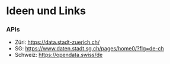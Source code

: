 # Ideen und Links
### APIs
- Züri: https://data.stadt-zuerich.ch/
- SG: https://www.daten.stadt.sg.ch/pages/home0/?flg=de-ch
- Schweiz: https://opendata.swiss/de
